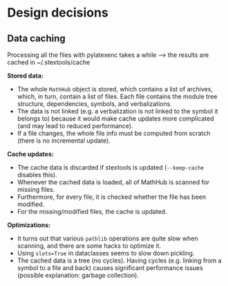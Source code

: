 # Design decisions

## Data caching
Processing all the files with pylatexenc takes a while ⟶ the results are cached in ~/.stextools/cache

**Stored data:**
* The whole `MathHub` object is stored, which contains a list of archives, which, in turn, contain a list of files.
  Each file contains the module tree structure, dependencies, symbols, and verbalizations.
* The data is not linked (e.g. a verbalization is not linked to the symbol it belongs to)
  because it would make cache updates more complicated (and may lead to reduced performance).
* If a file changes, the whole file info must be computed from scratch (there is no incremental update).

**Cache updates:**
* The cache data is discarded if stextools is updated (`--keep-cache` disables this).
* Whenever the cached data is loaded, all of MathHub is scanned for missing files.
* Furthermore, for every file, it is checked whether the file has been modified.
* For the missing/modified files, the cache is updated.

**Optimizations:**
* It turns out that various `pathlib` operations are quite slow when scanning, and there are some hacks to optimize it.
* Using `slots=True` in dataclasses seems to slow down pickling.
* The cached data is a tree (no cycles). Having cycles (e.g. linking from a symbol to a file and back) causes
  significant performance issues (possible explanation: garbage collection).




